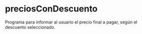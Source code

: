 # preciosConDescuento
Programa para informar al usuario el precio final a pagar, según el descuento seleccionado.
